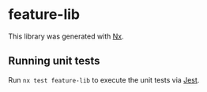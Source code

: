 # feature-lib

This library was generated with [Nx](https://nx.dev).

## Running unit tests

Run `nx test feature-lib` to execute the unit tests via [Jest](https://jestjs.io).
